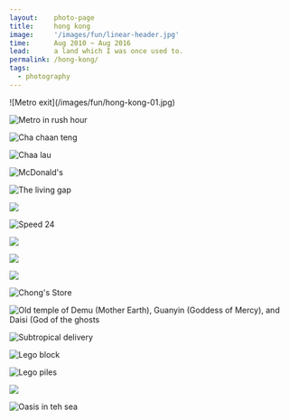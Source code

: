 ```yaml
---
layout:    photo-page
title:     hong kong
image:     '/images/fun/linear-header.jpg'
time:      Aug 2010 ~ Aug 2016
lead:      a land which I was once used to.
permalink: /hong-kong/
tags:
  - photography
---
```


<div class="w-675" markdown="1">
![Metro exit](/images/fun/hong-kong-01.jpg)

![Metro in rush hour](/images/fun/hong-kong-02.jpg)

![Cha chaan teng](/images/fun/hong-kong-03.jpg)

![Chaa lau](/images/fun/hong-kong-04.jpg)

![McDonald's](/images/fun/hong-kong-05.jpg)

![The living gap](/images/fun/hong-kong-08.jpg)

![](/images/fun/hong-kong-09.jpg)

![Speed 24](/images/fun/hong-kong-10.jpg)

![](/images/fun/hong-kong-11.jpg)

![](/images/fun/hong-kong-12.jpg)

![](/images/fun/hong-kong-13.jpg)

![Chong's Store](/images/fun/hong-kong-14.jpg)

![Old temple of Demu (Mother Earth), Guanyin (Goddess of Mercy), and Daisi (God of the ghosts](/images/fun/hong-kong-15.jpg)

![Subtropical delivery](/images/fun/hong-kong-16-c.jpg)

![Lego block](/images/fun/hong-kong-17.jpg)

![Lego piles](/images/fun/hong-kong-18.jpg)

![](/images/fun/hong-kong-06.jpg)

![Oasis in teh sea](/images/fun/hong-kong-19.jpg)
</div>